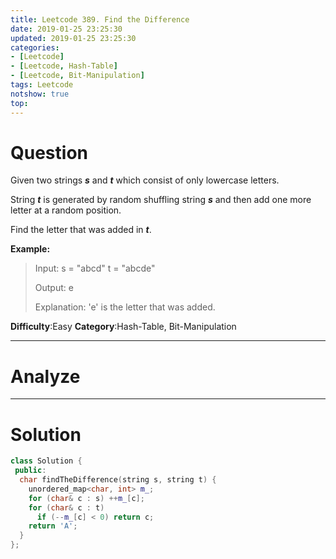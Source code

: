 ```yaml
---
title: Leetcode 389. Find the Difference
date: 2019-01-25 23:25:30
updated: 2019-01-25 23:25:30
categories: 
- [Leetcode]
- [Leetcode, Hash-Table]
- [Leetcode, Bit-Manipulation]
tags: Leetcode
notshow: true
top:
---
```


# Question

Given two strings  **_s_**  and  **_t_**  which consist of only lowercase letters.

String  **_t_**  is generated by random shuffling string  **_s_**  and then add one more letter at a random position.

Find the letter that was added in  **_t_**.

**Example:**

> Input:
> s = "abcd"
> t = "abcde"
> 
> Output:
> e
> 
> Explanation:
> 'e' is the letter that was added.

**Difficulty**:Easy
**Category**:Hash-Table, Bit-Manipulation

<!-- more -->

------------

# Analyze

------------

# Solution

```cpp cpp
class Solution {
 public:
  char findTheDifference(string s, string t) {
    unordered_map<char, int> m_;
    for (char& c : s) ++m_[c];
    for (char& c : t)
      if (--m_[c] < 0) return c;
    return 'A';
  }
};
```

<!-- 
------------

# Leetcode Question Summary


------------ -->
